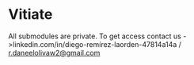 # Vitiate

All submodules are private. To get access contact us ->linkedin.com/in/diego-remírez-laorden-47814a14a / r.daneelolivaw2@gmail.com
